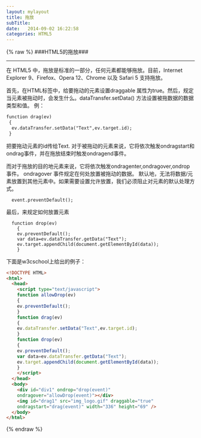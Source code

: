 ```yaml
---
layout: mylayout
title: 拖放
subTitle: 
date:   2014-09-02 16:22:58
categories: HTML5
---
```


{% raw %}
###HTML5的拖放###
***
在 HTML5 中，拖放是标准的一部分，任何元素都能够拖放。目前，Internet Explorer 9、Firefox、Opera 12、Chrome 以及 Safari 5 支持拖放。

首先，在HTML标签中，给要拖动的元素设置draggable 属性为true。然后，规定当元素被拖动时，会发生什么。dataTransfer.setData() 方法设置被拖数据的数据类型和值。
例：

```html
function drag(ev)
 {
  ev.dataTransfer.setData("Text",ev.target.id);
 }
```

把要拖动元素的id传给Text.
对于被拖动的元素来说，它将依次触发ondragstart和ondrag事件，并在拖放结束时触发ondragend事件。

而对于拖放的目的地元素来说，它将依次触发ondragenter,ondragover,ondrop事件。
ondragover 事件规定在何处放置被拖动的数据。
默认地，无法将数据/元素放置到其他元素中。如果需要设置允许放置，我们必须阻止对元素的默认处理方式。

      event.preventDefault();

最后，来规定如何放置元素

	  function drop(ev)
		{
		ev.preventDefault();
		var data=ev.dataTransfer.getData("Text");
		ev.target.appendChild(document.getElementById(data));
		}

下面是w3cschool上给出的例子：

```html
<!DOCTYPE HTML>
<html>
  <head>
	<script type="text/javascript">
	function allowDrop(ev)
	{
	ev.preventDefault();
	}
	function drag(ev)
	{
	ev.dataTransfer.setData("Text",ev.target.id);
	}
	function drop(ev)
	{
	ev.preventDefault();
	var data=ev.dataTransfer.getData("Text");
	ev.target.appendChild(document.getElementById(data));
	}
	</script>
  </head>
  <body>
	<div id="div1" ondrop="drop(event)"
	ondragover="allowDrop(event)"></div>
	<img id="drag1" src="img_logo.gif" draggable="true"
	ondragstart="drag(event)" width="336" height="69" />
  </body>
</html>
```
{% endraw %}

